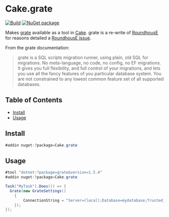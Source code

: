 # Cake.grate

[![Build][githubimage]][githubbuild]
[![NuGet package][nugetimage]][nuget]

Makes [grate](https://erikbra.github.io/grate/) available as a tool in [Cake](https://cakebuild.net/). grate is a re-write of [RoundhousE](https://github.com/chucknorris/roundhouse) for reasons detailed a [RoundhousE issue](https://github.com/chucknorris/roundhouse/issues/438).

From the grate documentation:

>grate is a SQL scripts migration runner, using plain, old SQL for migrations. No meta-language, no code, no config, no EF migrations. It gives you full flexibility, and full control of your migrations, and lets you use all the fancy features of you particular database system. You are not constrained to any lowest common feature set of all supported databases. 

## Table of Contents

- [Install](#install)
- [Usage](#usage)


## Install

```cs
#addin nuget:?package=Cake.grate
```

## Usage

```cs
#tool "dotnet:?package=grate&version=1.5.4"
#addin nuget:?package=Cake.grate

Task("MyTask").Does(() => {
  Grate(new GrateSettings()
    {
        ConnectionString = "Server=(local);Database=mydatabase;Trusted_Connection=True;TrustServerCertificate=true;"
    });
});
```
[githubbuild]: https://github.com/cake-contrib/Cake.grate/actions/workflows/build.yml?query=branch%3Amain
[githubimage]: https://github.com/cake-contrib/Cake.grate/actions/workflows/build.yml/badge.svg?branch=main
[nuget]: https://nuget.org/packages/Cake.grate
[nugetimage]: https://img.shields.io/nuget/v/Cake.grate.svg?logo=nuget&style=flat-square